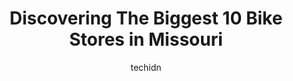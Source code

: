 ---
layout: ampstory
image: https://i0.wp.com/paketmu.com/wp-content/uploads/2023/06/ab-cycle-0-in-missouri-1686367628.jpeg?resize=640,853
author: techidn
featured: false
description: Explore the diverse Bike Store scene in Missouri, home to an incredible selection of 10 establishments catering to every taste. Whether youre in search of iconic favorites or undiscovered t
title: Discovering The Biggest 10 Bike Stores in Missouri
cover:
   title: Discovering The Biggest 10 Bike Stores in Missouri
   subtitle: RICKPATE
   background: https://paketmu.com/wp-content/uploads/2023/06/ab-cycle-0-in-missouri-1686367628.jpeg

pages: 
 - layout: thirds
   top: <h1>#1 Walts Bicycle & Wilderness</h1>
   bottom: "<p>From the moment I first walked into your shop in Columbia, MO, I was enveloped in a feeling of warmth and welcoming that made me feel less like a customer and more like a</p>"
   background: https://paketmu.com/wp-content/uploads/2023/06/ab-cycle-1-in-missouri-1686367628.jpeg
   backgroundblur: true
 - layout: thirds
   top: <h1>#2 A&B Cycle</h1>
   bottom: "<p>The employees are very helpful and friendly, and the products/services are high quality. I purchased my mountain bike from here, and periodically get work done on it go k</p>"
   background: https://paketmu.com/wp-content/uploads/2023/06/ab-cycle-2-in-missouri-1686367629.jpeg
   cta:
      link: https://paketmu.com/discovering-the-biggest-10-bike-stores-in-missouri/
      text: Discovering The Biggest 10 Bike Stores in Missouri
 - layout: thirds
   top: <h1>#3 Big Shark Bicycle Company</h1>
   bottom: "<p>We love this business. I honestly cant say enough good things about their service and all the people who work there. We have 7 kids and have probably   bought close to</p>"
   background: https://paketmu.com/wp-content/uploads/2023/06/ab-cycle-3-in-missouri-1686367631.jpeg
   cta:
      link: https://paketmu.com/discovering-the-biggest-10-bike-stores-in-missouri/
      text: Discovering The Biggest 10 Bike Stores in Missouri
 - layout: thirds
   top: <h1>#4 MTB Shed - Bike Shop</h1>
   bottom: "<p>54 Legends Pkwy Suite 153, Eureka, MO 63025, United States</p>"
   background: https://images.unsplash.com/photo-1608411404720-c8f0417bcdba?ixlib=rb-4.0.3&ixid=MnwxMjA3fDB8MHxwaG90by1wYWdlfHx8fGVufDB8fHx8&auto=format&fit=crop&w=640&h=853&q=80
   cta:
      link: https://paketmu.com/discovering-the-biggest-10-bike-stores-in-missouri/
      text: Discovering The Biggest 10 Bike Stores in Missouri
 - layout: thirds
   top: <h1>#5 Sunshine Bike Shop</h1>
   bottom: "<p>1926 E Sunshine St, Springfield, MO 65804, United States</p>"
   background: https://images.unsplash.com/photo-1524169358666-79f22534bc6e?ixlib=rb-4.0.3&ixid=MnwxMjA3fDB8MHxwaG90by1wYWdlfHx8fGVufDB8fHx8&auto=format&fit=crop&w=640&h=853&q=80
   cta:
      link: https://paketmu.com/discovering-the-biggest-10-bike-stores-in-missouri/
      text: Discovering The Biggest 10 Bike Stores in Missouri
 - layout: thirds
   top: <h1>#6 Bike Stop Bicycle Store</h1>
   bottom: "<p>925 US-40, Blue Springs, MO 64015, United States</p>"
   background: https://images.unsplash.com/photo-1518640467707-6811f4a6ab73?ixlib=rb-4.0.3&ixid=MnwxMjA3fDB8MHxwaG90by1wYWdlfHx8fGVufDB8fHx8&auto=format&fit=crop&w=640&h=853&q=80
   cta:
      link: https://paketmu.com/discovering-the-biggest-10-bike-stores-in-missouri/
      text: Discovering The Biggest 10 Bike Stores in Missouri
 - layout: thirds
   top: <h1>#7 Cycle City</h1>
   bottom: "<p>6328 Lewis St Suite 200, Parkville, MO 64152, United States</p>"
   background: https://images.unsplash.com/photo-1614648718611-0635f29016cb?ixlib=rb-4.0.3&ixid=MnwxMjA3fDB8MHxwaG90by1wYWdlfHx8fGVufDB8fHx8&auto=format&fit=crop&w=640&h=853&q=80
   cta:
      link: https://paketmu.com/discovering-the-biggest-10-bike-stores-in-missouri/
      text: Discovering The Biggest 10 Bike Stores in Missouri
 - layout: thirds
   middle: Continue reading...
   background: https://images.unsplash.com/photo-1597773150796-e5c14ebecbf5?ixlib=rb-4.0.3&ixid=MnwxMjA3fDB8MHxwaG90by1wYWdlfHx8fGVufDB8fHx8&auto=format&fit=crop&w=640&h=853&q=80
   cta:
      link: https://paketmu.com/discovering-the-biggest-10-bike-stores-in-missouri/
      text: Discovering The Biggest 10 Bike Stores in Missouri
      
---